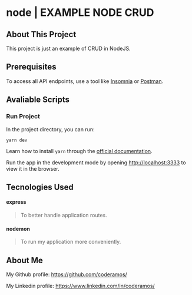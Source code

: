 # node | EXAMPLE NODE CRUD

## About This Project

This project is just an example of CRUD in NodeJS.

## Prerequisites

To access all API endpoints, use a tool like [Insomnia](https://insomnia.rest/) or [Postman](https://www.postman.com/).

## Avaliable Scripts

### Run Project

In the project directory, you can run:

```
yarn dev
```

Learn how to install `yarn` through the [official documentation](https://yarnpkg.com/pt-BR/docs/install).

Run the app in the development mode by opening [http://localhost:3333](http://localhost:3333) to view it in the browser.

## Tecnologies Used

#### express

> To better handle application routes.

#### nodemon

> To run my application more conveniently.

## About Me

My Github profile: https://github.com/coderamos/

My Linkedin profile: https://www.linkedin.com/in/coderamos/
